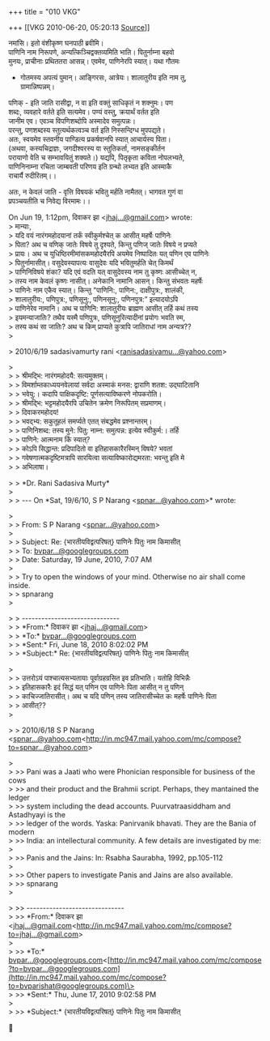 +++
title = "010 VKG"

+++
[[VKG	2010-06-20, 05:20:13 [Source](https://groups.google.com/g/bvparishat/c/A_EwKfRa8Mc)]]



नमांसि। इतो वंशीकृष्ण घनपाठी ब्रवीमि।  
पाणिनि नाम निरूपणे, अन्यत्किञ्चिद्वक्तव्यमिति भाति। पितुर्नाम्ना बहवो  
मुनयः, प्राचीनाः प्रथिततरा आसन्न्। एवमेव, पाणिनेरपि स्यात्। यथा गौतमः  
- गोतमस्य अपत्यं पुमान्। आङ्गिरसः, आत्रेयः। शालातुरीय इति नाम तु,  
ग्रामान्निष्पन्नम्।

पणिक् - इति जाति रासीद्वा, न वा इति वक्तुं साधिकृतं न शक्नुमः। पण  
शब्दः, व्यवहारे वर्तते इति सत्यमेव। पण्यं वस्तु, क्रयार्थं वर्तत इति  
जानीम एव। एवञ्च विपणिशब्दोपि अस्मादेव समुत्पन्नः।  
परन्तु, पणशब्दस्य स्तुत्यर्थकत्वञ्च वर्त इति निस्सन्दिग्ध मुपपद्यते।  
अतः, स्वयमेव स्तवनीय पाण्डित्य प्रकर्षवानपि स्यात् आचार्यस्य पिता।  
(अथवा, कस्यचिद्राज्ञः, जगदीश्वरस्य वा स्तुतिकर्ता, नामसङ्कीर्तन  
परायाणो वेति च सम्भावयितुं शक्यते।) यद्यपि, पितृकृता कविता नोपलभ्यते,  
पाणिनिनाम्ना रचिता जाम्बवती परिणय इति ग्रन्थो लभ्यत इति आस्माकै  
राचार्यै रुदीरितम्।।

अतः, न केवलं जाति - वृत्ति विषयकं भवितु मर्हति नामैतत्। भागवत गुणं वा  
प्रपञ्चयतीति च निवेद्य विरमामः।।

On Jun 19, 1:12pm, दिवाकर झा \<[jhaj...@gmail.com]()\> wrote:  
\> मान्याः,  
\>   यदि वयं नारंगमहोदयानां तर्कं स्वीकुर्मश्चेत् क आसीत् महर्षेः पाणिनेः  
\> पिता? अथ च वणिक् जातेः विषये तु दृश्यते, किन्तु पणिज् जातेः विषये न प्रप्यते  
\> प्रायः। अथ च युधिष्ठिरमीमांसकमहोदयैरपि अयमेव निष्पादितः यत् पणिन एव पाणिनेः  
\> पितुर्नामासीत्। वसुदेवस्यापत्यः वासुदेवः यदि भवितुमर्हति चेत् किमर्थं  
\> पाणिनिविषये शंका? यदि एवं वदति यत् वासुदेवस्य नाम तु कृष्णः आसीच्चेत् न,  
\> तस्य नाम केवलं कृष्णः नासीत्। अनेकानि नामानि आसन्। किन्तु संभवतः महर्षेः  
\> पाणिनेः नाम एकैव स्यात्। किन्तु "पाणिनि:, पाणिन:, दाक्षीपुत्र:, शालंकी,  
\> शालातुरीय:, पणिपुत्र:, पणिसूनु:, पणिनसूनु:, पणिनपुत्र:” इत्यादयोऽपि  
\> पाणिनेरेव नामानि। अथ च पाणिनि: शालातुरीयः ब्राह्मण आसीत् तर्हि कथं तस्य  
\> इयमन्याजातिः? तथैव यस्मै पणिपुत्रः, पणिसूनुरित्यादीनां प्रयोगः भवति स्म,  
\> तस्य कथं सा जातिः? अथ च किम् प्राप्यते कुत्रापि जातिराधां नाम अन्यत्र??  
\>  

\> 2010/6/19 sadasivamurty rani \<[ranisadasivamu...@yahoo.com]()\>

  
\>  
\> \> श्रीमद्भि: नारंगमहोदयै: सत्यमुक्तम्।  
\> \> विमर्शाम्तकाध्ययनवेलायां सर्वदा अस्माकं मनस: द्वाराणि शतश: उद्घाटितानि  
\> \> भवेयु:। कदापि पाक्षिकदृष्टि: पूर्णसत्याविष्करणे नोपकरोति।  
\> \> श्रीमद्भि: भट्टमहोदयैरपि उचितेन क्रमेण निरूपितम् सप्रमाणम्।  
\> \> दिवाकरमहोदय!  
\> \> भवद्भ्य: सकुतूहलं समर्प्यते एतत् संबद्धमेव प्रश्नान्तरम्।  
\> \> पाणिनिशब्द: तस्य मुने: पितु: नाम्न: समुत्पन्न: इत्येव स्वीकुर्म:। तर्हि  
\> \> पाणिने: आत्मनाम किं स्यात्?  
\> \> कोऽपि सिद्धान्त: प्रदिपादितो वा इतिहासकारैरस्मिन् विषये? भवतां  
\> \> गवेषणात्मकदृष्टिमत्रापि सारयित्वा सत्याविष्कारोद्यमरता: भवन्तु इति मे  
\> \> अभिलाषा।  

\> \> \*Dr. Rani Sadasiva Murty\*  
\>  
\> \> --- On \*Sat, 19/6/10, S P Narang \<[spnar...@yahoo.com]()\>\* wrote:

  
\>  
\> \> From: S P Narang \<[spnar...@yahoo.com]()\>  
\>  
\> \> Subject: Re: {भारतीयविद्वत्परिषत्} पाणिनेः पितुः नाम किमासीत्  
\> \> To: [bvpar...@googlegroups.com]()  
\> \> Date: Saturday, 19 June, 2010, 7:07 AM  
\>  
\> \> Try to open the windows of your mind. Otherwise no air shall come inside.  
\> \> spnarang  
\>  

\> \> ------------------------------  
\> \> \*From:\* दिवाकर झा \<[jhaj...@gmail.com]()\>  
\> \> \*To:\* [bvpar...@googlegroups.com]()  
\> \> \*Sent:\* Fri, June 18, 2010 8:02:02 PM  
\> \> \*Subject:\* Re: {भारतीयविद्वत्परिषत्} पाणिनेः पितुः नाम किमासीत्

  
\>  
\> \> उत्तरोऽयं पाश्चात्यसभ्यतायाः पूर्वाग्रहग्रसित इव प्रतिभाति। यतोहि विभिन्नैः  
\> \> इतिहासकारैः इदं सिद्धं यत् पणिन एव पाणिनेः पिता आसीत् न तु पणिन्  
\> \> काचिज्जातिरासीत्। अथ च यदि पणिन् तस्य जातिरासीच्चेत कः महर्षेः पाणिनेः पिता  
\> \> आसीत्??  
\>  

\> \> 2010/6/18 S P Narang \<[spnar...@yahoo.com]()\<<http://in.mc947.mail.yahoo.com/mc/compose?to=spnar...@yahoo.com>\>

  
\>  
\> \>\> Pani was a Jaati who were Phonician responsible for business of the cows  
\> \>\> and their product and the Brahmii script. Perhaps, they mantained the ledger  
\> \>\> system including the dead accounts. Puurvatraasiddham and Astadhyayi is the  
\> \>\> ledger of the words. Yaska: Panirvanik bhavati. They are the Bania of modern  
\> \>\> India: an intellectural community. A few details are investigated by me:  
\>  
\> \>\> Panis and the Jains: In: Rsabha Saurabha, 1992, pp.105-112  
\>  
\> \>\> Other papers to investigate Panis and Jains are also available.  
\> \>\> spnarang  
\>  

\> \>\> ------------------------------  
\> \>\> \*From:\* दिवाकर झा \<[jhaj...@gmail.com]()\<<http://in.mc947.mail.yahoo.com/mc/compose?to=jhaj...@gmail.com>\>  
\>  
\> \>\> \*To:\* [bvpar...@googlegroups.com]()\<[http://in.mc947.mail.yahoo.com/mc/compose?to=bvpar...@googlegroups.com](http://in.mc947.mail.yahoo.com/mc/compose?to=bvparishat@googlegroups.com)\>  
\> \>\> \*Sent:\* Thu, June 17, 2010 9:02:58 PM  
\>  
\> \>\> \*Subject:\* {भारतीयविद्वत्परिषत्} पाणिनेः पितुः नाम किमासीत्



